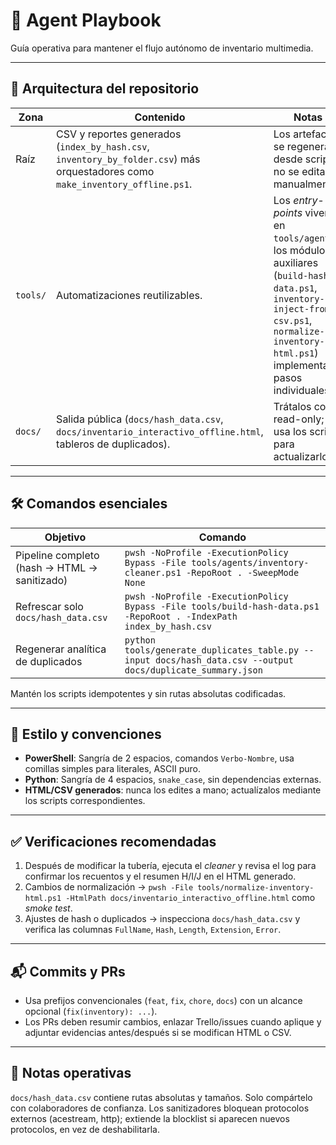 # 🧭 Agent Playbook

Guía operativa para mantener el flujo autónomo de inventario multimedia.

---

## 🧱 Arquitectura del repositorio

| Zona | Contenido | Notas |
| --- | --- | --- |
| Raíz | CSV y reportes generados (`index_by_hash.csv`, `inventory_by_folder.csv`) más orquestadores como `make_inventory_offline.ps1`. | Los artefactos se regeneran desde scripts, no se editan manualmente. |
| `tools/` | Automatizaciones reutilizables. | Los *entry-points* viven en `tools/agents/`; los módulos auxiliares (`build-hash-data.ps1`, `inventory-inject-from-csv.ps1`, `normalize-inventory-html.ps1`) implementan pasos individuales. |
| `docs/` | Salida pública (`docs/hash_data.csv`, `docs/inventario_interactivo_offline.html`, tableros de duplicados). | Trátalos como read-only; usa los scripts para actualizarlos. |

---

## 🛠️ Comandos esenciales

| Objetivo | Comando |
| --- | --- |
| Pipeline completo (hash → HTML → sanitizado) | `pwsh -NoProfile -ExecutionPolicy Bypass -File tools/agents/inventory-cleaner.ps1 -RepoRoot . -SweepMode None` |
| Refrescar solo `docs/hash_data.csv` | `pwsh -NoProfile -ExecutionPolicy Bypass -File tools/build-hash-data.ps1 -RepoRoot . -IndexPath index_by_hash.csv` |
| Regenerar analítica de duplicados | `python tools/generate_duplicates_table.py --input docs/hash_data.csv --output docs/duplicate_summary.json` |

Mantén los scripts idempotentes y sin rutas absolutas codificadas.

---

## 🧩 Estilo y convenciones

- **PowerShell**: Sangría de 2 espacios, comandos `Verbo-Nombre`, usa comillas simples para literales, ASCII puro.
- **Python**: Sangría de 4 espacios, `snake_case`, sin dependencias externas.
- **HTML/CSV generados**: nunca los edites a mano; actualízalos mediante los scripts correspondientes.

---

## ✅ Verificaciones recomendadas

1. Después de modificar la tubería, ejecuta el *cleaner* y revisa el log para confirmar los recuentos y el resumen H/I/J en el HTML generado.
2. Cambios de normalización → `pwsh -File tools/normalize-inventory-html.ps1 -HtmlPath docs/inventario_interactivo_offline.html` como *smoke test*.
3. Ajustes de hash o duplicados → inspecciona `docs/hash_data.csv` y verifica las columnas `FullName`, `Hash`, `Length`, `Extension`, `Error`.

---

## 📬 Commits y PRs

- Usa prefijos convencionales (`feat`, `fix`, `chore`, `docs`) con un alcance opcional (`fix(inventory): ...`).
- Los PRs deben resumir cambios, enlazar Trello/issues cuando aplique y adjuntar evidencias antes/después si se modifican HTML o CSV.

---

## 🔐 Notas operativas

`docs/hash_data.csv` contiene rutas absolutas y tamaños. Solo compártelo con colaboradores de confianza. Los sanitizadores bloquean protocolos externos (acestream, http); extiende la blocklist si aparecen nuevos protocolos, en vez de deshabilitarla.
